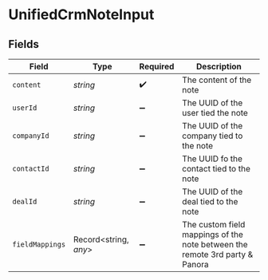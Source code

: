 # UnifiedCrmNoteInput


## Fields

| Field                                                                       | Type                                                                        | Required                                                                    | Description                                                                 |
| --------------------------------------------------------------------------- | --------------------------------------------------------------------------- | --------------------------------------------------------------------------- | --------------------------------------------------------------------------- |
| `content`                                                                   | *string*                                                                    | :heavy_check_mark:                                                          | The content of the note                                                     |
| `userId`                                                                    | *string*                                                                    | :heavy_minus_sign:                                                          | The UUID of the user tied the note                                          |
| `companyId`                                                                 | *string*                                                                    | :heavy_minus_sign:                                                          | The UUID of the company tied to the note                                    |
| `contactId`                                                                 | *string*                                                                    | :heavy_minus_sign:                                                          | The UUID fo the contact tied to the note                                    |
| `dealId`                                                                    | *string*                                                                    | :heavy_minus_sign:                                                          | The UUID of the deal tied to the note                                       |
| `fieldMappings`                                                             | Record<string, *any*>                                                       | :heavy_minus_sign:                                                          | The custom field mappings of the note between the remote 3rd party & Panora |